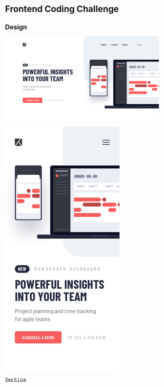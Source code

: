 # Frontend Coding Challenge

## Design 

![Desktop preview](./design/desktop-design.jpg)

![Mobile Design](./design/mobile-design.jpg)


[See It Live](https://romantic-torvalds-f8c6b6.netlify.com/)


